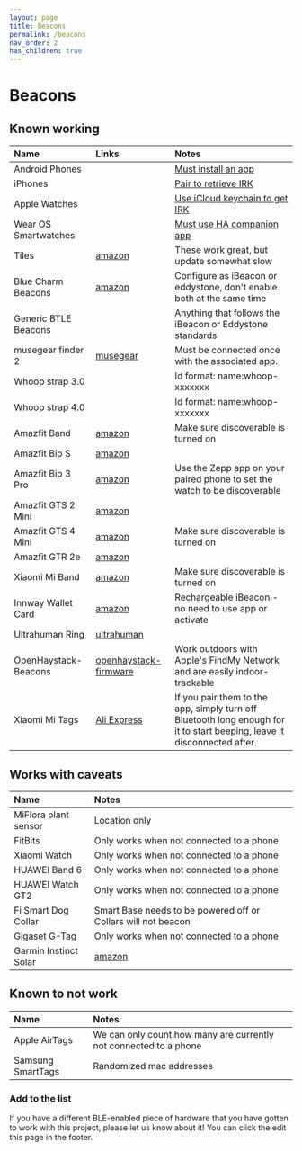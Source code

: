 ```yaml
---
layout: page
title: Beacons
permalink: /beacons
nav_order: 2
has_children: true
---
```


# Beacons

## Known working

| Name                 | Links                                       | Notes                                                                |
|:---------------------|:--------------------------------------------|:---------------------------------------------------------------------|
| Android Phones       |                                             | [Must install an app](/beacons/android)
| iPhones              |                                             | [Pair to retrieve IRK](/beacons/apple)
| Apple Watches        |                                             | [Use iCloud keychain to get IRK](/beacons/apple)
| Wear OS Smartwatches |                                             | [Must use HA companion app](/beacons/android)
| Tiles                | [amazon](https://amzn.to/3h77T5f)           | These work great, but update somewhat slow
| Blue Charm Beacons   | [amazon](https://amzn.to/2YGdA3w)           | Configure as iBeacon or eddystone, don't enable both at the same time
| Generic BTLE Beacons |                                             | Anything that follows the iBeacon or Eddystone standards
| musegear finder 2    | [musegear](https://shop.musegear-finder.net/collections/finder-2) | Must be connected once with the associated app.
| Whoop strap 3.0      |                                             | Id format: name:whoop-xxxxxxx
| Whoop strap 4.0      |                                             | Id format: name:whoop-xxxxxxx
| Amazfit Band         | [amazon](https://amzn.to/3lArIr0)           | Make sure discoverable is turned on
| Amazfit Bip S        | [amazon](https://amzn.to/3C4DyMK)           |
| Amazfit Bip 3 Pro    | [amazon](https://amzn.asia/d/98vWhnk)       | Use the Zepp app on your paired phone to set the watch to be discoverable
| Amazfit GTS 2 Mini   | [amazon](https://amzn.to/3e6JQom)           |
| Amazfit GTS 4 Mini   | [amazon](https://amzn.to/3nc8CrI)           | Make sure discoverable is turned on
| Amazfit GTR 2e       | [amazon](https://amzn.to/3Awz16C)           |
| Xiaomi Mi Band       | [amazon](https://amzn.to/3E8AJMh)           | Make sure discoverable is turned on
| Innway Wallet Card   | [amazon](https://amzn.to/3Z8Govf)           | Rechargeable iBeacon - no need to use app or activate
| Ultrahuman Ring      | [ultrahuman](https://www.ultrahuman.com/ring/) |
| OpenHaystack-Beacons | [openhaystack-firmware](https://github.com/acalatrava/openhaystack-firmware/tree/main/apps/openhaystack-alternative) | Work outdoors with Apple's FindMy Network and are easily indoor-trackable
| Xiaomi Mi Tags| [Ali Express](https://a.aliexpress.com/_msMm7sS)| If you pair them to the app, simply turn off Bluetooth long enough for it to start beeping, leave it disconnected after.

## Works with caveats

| Name                 | Notes                                                                                                         |
|:---------------------|:--------------------------------------------------------------------------------------------------------------|
| MiFlora plant sensor | Location only
| FitBits              | Only works when not connected to a phone
| Xiaomi Watch         | Only works when not connected to a phone
| HUAWEI Band 6        | Only works when not connected to a phone
| HUAWEI Watch GT2     | Only works when not connected to a phone
| Fi Smart Dog Collar  | Smart Base needs to be powered off or Collars will not beacon
| Gigaset G-Tag        | Only works when not connected to a phone
| Garmin Instinct Solar| [amazon](https://amzn.to/3JF7IeI)           | This only work while using the Broadcast Heart Rate function. It seems to be somewhat slow but usable. I do think that maybe all garmin device with this function will work.

## Known to not work

| Name                | Notes                                                                |
|:--------------------|:---------------------------------------------------------------------|
| Apple AirTags       | We can only count how many are currently not connected to a phone
| Samsung SmartTags   | Randomized mac addresses

### Add to the list

If you have a different BLE-enabled piece of hardware that you have gotten to work with this project, please let us know about it! You can click the edit this page in the footer.
